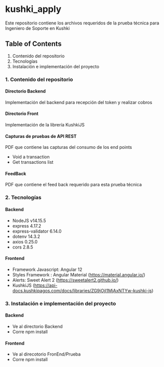 # kushki_apply
Este repositorio contiene los archivos requeridos de la prueba técnica para Ingeniero de Soporte en Kushki

## Table of Contents
1. Contenido del repositorio
2. Tecnologías
3. Instalación e implementación del proyecto


### 1. Contenido del repositorio
#### Directorio Backend
Implementación del backend para recepción del token y realizar cobros
#### Directorio Front
Implementación de la librería KushkiJS
#### Capturas de pruebas de API REST
PDF que contiene las capturas del consumo de los end points
* Void a transaction
* Get transactions list
#### FeedBack
PDF que contiene el feed back requerido para esta prueba técnica

### 2. Tecnologías
#### Backend
* NodeJS v14.15.5
* express 4.17.2
* express-validator 6.14.0
* dotenv 14.3.2
* axios 0.25.0
* cors 2.8.5

#### Frontend
* Framework Javascript: Angular 12
* Styles Framework :    Angular Material (https://material.angular.io/)
* Alerts:  Sweet Alert 2 (https://sweetalert2.github.io/)
* KushkiJS (https://api-docs.kushkipagos.com/docs/libraries/ZG9jOjI1MjAxNTYw-kushki-js)

### 3. Instalación e implementación del proyecto
#### Backend
* Ve al directorio Backend
* Corre npm install

#### Frontend
* Ve al direcotorio FronEnd/Prueba
* Corre npm install
